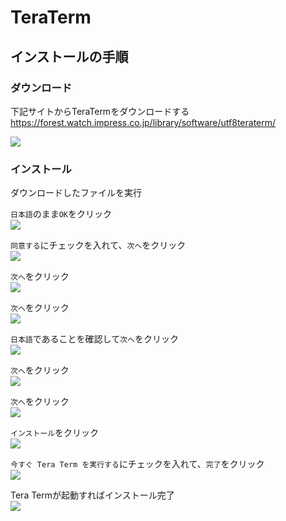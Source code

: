# TeraTerm

## インストールの手順

### ダウンロード

下記サイトからTeraTermをダウンロードする  
https://forest.watch.impress.co.jp/library/software/utf8teraterm/

![](images/001.png)

### インストール

ダウンロードしたファイルを実行

`日本語`のまま`OK`をクリック  
![](images/002.png)

`同意する`にチェックを入れて、`次へ`をクリック  
![](images/004.png)

`次へ`をクリック  
![](images/005.png)

`次へ`をクリック    
![](images/006.png)

`日本語`であることを確認して`次へ`をクリック  
![](images/007.png)

`次へ`をクリック    
![](images/008.png)

`次へ`をクリック    
![](images/009.png)

`インストール`をクリック  
![](images/010.png)

`今すぐ Tera Term を実行する`にチェックを入れて、`完了`をクリック  
![](images/011.png)

Tera Termが起動すればインストール完了  
![](images/012.png)
